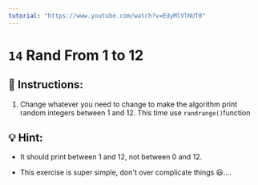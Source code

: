 ```yaml
---
tutorial: "https://www.youtube.com/watch?v=EdyMlVlNUT0"
---
```


# `14` Rand From 1 to 12

## 📝 Instructions:

1. Change whatever you need to change to make the algorithm print random integers between 1 and 12.
This time use `randrange()`function

## 💡 Hint:

- It should print between 1 and 12, not between 0 and 12.

- This exercise is super simple, don't over complicate things :smiley:....


